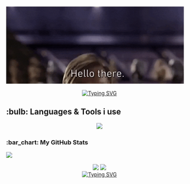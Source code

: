![Alt Text](https://github.com/Md1o1/Md1o1/blob/main/giphy.gif)
<p align="center">
<a href="https://git.io/typing-svg"><img src="https://readme-typing-svg.demolab.com?font=Fira+Code&pause=1500&color=ABD200&center=true&vCenter=true&random=true&width=435&lines=Welcome+to+my+profile!" alt="Typing SVG" /></a>
</p>
<h2>:bulb: Languages & Tools i use</h2>
<p align="center">
  <a href="https://skillicons.dev">
    <img src="https://skillicons.dev/icons?i=git,github,c,html,css,bootstrap,notion,powershell,replit,vscode,codepen,windows&theme=dark&perline=6"/>
  </a>
</p>
<h3>:bar_chart: My GitHub Stats</h3>
<img src="https://github-readme-activity-graph.vercel.app/graph?username=Md1o1&theme=merko"/>
<p align="center">
  <img src="https://github-readme-stats-git-masterrstaa-rickstaa.vercel.app/api?username=Md1o1&theme=merko"/> 
  <img src="https://github-readme-stats.vercel.app/api/top-langs/?username=Md1o1&theme=merko"/> 
  </br>
  <a href="https://git.io/typing-svg"><img src="https://readme-typing-svg.demolab.com?font=Fira+Code&pause=1500&color=ABD200&center=true&vCenter=true&random=true&width=435&lines=Thanks+for+visiting!" alt="Typing SVG" /></a>
</p>